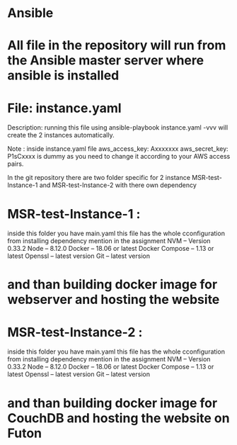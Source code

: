 # Ansible
# All file in the repository will run from the Ansible master server where ansible is installed 

# File: instance.yaml
Description: running this file using ansible-playbook instance.yaml -vvv will create the 2 instances automatically.

Note : inside instance.yaml file aws_access_key: Axxxxxxx aws_secret_key: P1sCxxxx is dummy as you need to change it according to your AWS access pairs.

 In the git repository there are two folder specific for 2 instance MSR-test-Instance-1 and MSR-test-Instance-2 with there own dependency

# MSR-test-Instance-1 :
inside this folder you have main.yaml
this file has the whole cconfiguration from installing dependency mention in the assignment
NVM – Version 0.33.2
Node – 8.12.0
Docker – 18.06 or latest
Docker Compose – 1.13 or latest
Openssl – latest version
Git – latest version
# and than building docker image for webserver and hosting the website
 

# MSR-test-Instance-2 :
inside this folder you have main.yaml
this file has the whole cconfiguration from installing dependency mention in the assignment
 NVM – Version 0.33.2
 Node – 8.12.0
 Docker – 18.06 or latest
 Docker Compose – 1.13 or latest
 Openssl – latest version
 Git – latest version
# and than building docker image for CouchDB and hosting the website on Futon



